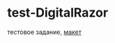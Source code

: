 # test-DigitalRazor

тестовое задание, [макет](https://www.figma.com/file/l24KJfdTQZfA8E0K1kQw7h/testWork?node-id=672%3A1720)
